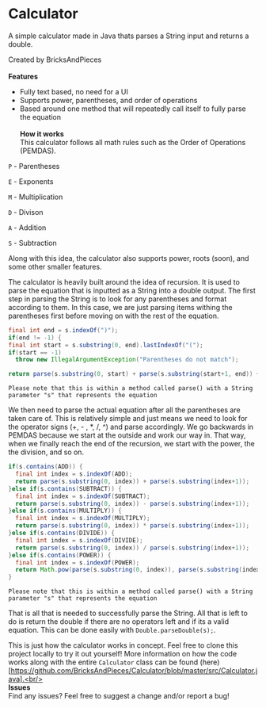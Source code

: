 # Calculator  
A simple calculator made in Java thats parses a String input and returns a double.

Created by BricksAndPieces<br/><br/>
**Features**  
- Fully text based, no need for a UI
- Supports power, parentheses, and order of operations
- Based around one method that will repeatedly call itself to fully parse the equation<br/><br/>
**How it works**  
This calculator follows all math rules such as the Order of Operations (PEMDAS).

`P` - Parentheses

`E` - Exponents

`M` - Multiplication

`D` - Divison

`A` - Addition

`S` - Subtraction

Along with this idea, the calculator also supports power, roots (soon), and some other smaller features.
  

The calculator is heavily built around the idea of recursion. It is used to parse the equation that is inputted as a String into a double output. The first step in parsing the String is to look for any parentheses and format according to them. In this case, we are just parsing items withing the parentheses first before moving on with the rest of the equation.

```java
final int end = s.indexOf(")");
if(end != -1) {
final int start = s.substring(0, end).lastIndexOf("(");
if(start == -1)
  throw new IllegalArgumentException("Parentheses do not match");

return parse(s.substring(0, start) + parse(s.substring(start+1, end)) + s.substring(end+1));
```

`Please note that this is within a method called parse() with a String parameter "s" that represents the equation`

We then need to parse the actual equation after all the parentheses are taken care of. This is relatively simple and just means we need to look for the operator signs (+, - , \*, /, ^) and parse accordingly. We go backwards in PEMDAS because we start at the outside and work our way in. That way, when we finally reach the end of the recursion, we start with the power, the the division, and so on.

```java
if(s.contains(ADD)) {
  final int index = s.indexOf(ADD);
  return parse(s.substring(0, index)) + parse(s.substring(index+1));
}else if(s.contains(SUBTRACT)) {
  final int index = s.indexOf(SUBTRACT);
  return parse(s.substring(0, index)) - parse(s.substring(index+1));
}else if(s.contains(MULTIPLY)) {
  final int index = s.indexOf(MULTIPLY);
  return parse(s.substring(0, index)) * parse(s.substring(index+1));
}else if(s.contains(DIVIDE)) {
  final int index = s.indexOf(DIVIDE);
  return parse(s.substring(0, index)) / parse(s.substring(index+1));
}else if(s.contains(POWER)) {
  final int index = s.indexOf(POWER);
  return Math.pow(parse(s.substring(0, index)), parse(s.substring(index+1)));
}
```

`Please note that this is within a method called parse() with a String parameter "s" that represents the equation`

That is all that is needed to successfully parse the String. All that is left to do is return the double if there are no operators left and if its a valid equation. This can be done easily with `Double.parseDouble(s);`.

This is just how the calculator works in concept. Feel free to clone this project locally to try it out yourself! More information on how the code works along with the entire `Calculator` class can be found (here)[https://github.com/BricksAndPieces/Calculator/blob/master/src/Calculator.java].<br/><br/>
**Issues**  
Find any issues? Feel free to suggest a change and/or report a bug!
